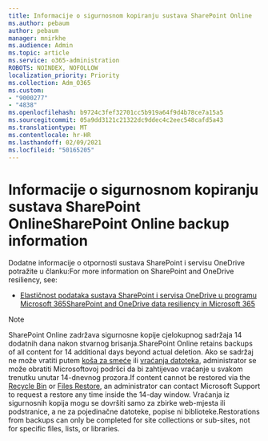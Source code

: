 ```yaml
---
title: Informacije o sigurnosnom kopiranju sustava SharePoint Online
ms.author: pebaum
author: pebaum
manager: mnirkhe
ms.audience: Admin
ms.topic: article
ms.service: o365-administration
ROBOTS: NOINDEX, NOFOLLOW
localization_priority: Priority
ms.collection: Adm_O365
ms.custom:
- "9000277"
- "4838"
ms.openlocfilehash: b9724c3fef32701cc5b919a64f9d4b78ce7a15a5
ms.sourcegitcommit: 05a9dd3121c21322dc9ddec4c2eec548cafd5a43
ms.translationtype: MT
ms.contentlocale: hr-HR
ms.lasthandoff: 02/09/2021
ms.locfileid: "50165205"
---
```

# <a name="sharepoint-online-backup-information"></a><span data-ttu-id="36b70-102">Informacije o sigurnosnom kopiranju sustava SharePoint Online</span><span class="sxs-lookup"><span data-stu-id="36b70-102">SharePoint Online backup information</span></span>

<span data-ttu-id="36b70-103">Dodatne informacije o otpornosti sustava SharePoint i servisu OneDrive potražite u članku:</span><span class="sxs-lookup"><span data-stu-id="36b70-103">For more information on SharePoint and OneDrive resiliency, see:</span></span>

- [<span data-ttu-id="36b70-104">Elastičnost podataka sustava SharePoint i servisa OneDrive u programu Microsoft 365</span><span class="sxs-lookup"><span data-stu-id="36b70-104">SharePoint and OneDrive data resiliency in Microsoft 365</span></span>](https://docs.microsoft.com/compliance/assurance/assurance-sharepoint-onedrive-data-resiliency)

> [!NOTE]
> <span data-ttu-id="36b70-105">SharePoint Online zadržava sigurnosne kopije cjelokupnog sadržaja 14 dodatnih dana nakon stvarnog brisanja.</span><span class="sxs-lookup"><span data-stu-id="36b70-105">SharePoint Online retains backups of all content for 14 additional days beyond actual deletion.</span></span> <span data-ttu-id="36b70-106">Ako se sadržaj ne može vratiti putem [koša za smeće](https://support.microsoft.com/office/restore-deleted-items-from-the-site-collection-recycle-bin-5fa924ee-16d7-487b-9a0a-021b9062d14b) ili [vraćanja datoteka](https://support.microsoft.com/office/restore-your-onedrive-fa231298-759d-41cf-bcd0-25ac53eb8a15), administrator se može obratiti Microsoftovoj podršci da bi zahtijevao vraćanje u svakom trenutku unutar 14-dnevnog prozora.</span><span class="sxs-lookup"><span data-stu-id="36b70-106">If content cannot be restored via the [Recycle Bin](https://support.microsoft.com/office/restore-deleted-items-from-the-site-collection-recycle-bin-5fa924ee-16d7-487b-9a0a-021b9062d14b) or [Files Restore](https://support.microsoft.com/office/restore-your-onedrive-fa231298-759d-41cf-bcd0-25ac53eb8a15), an administrator can contact Microsoft Support to request a restore any time inside the 14-day window.</span></span> <span data-ttu-id="36b70-107">Vraćanja iz sigurnosnih kopija mogu se dovršiti samo za zbirke web-mjesta ili podstranice, a ne za pojedinačne datoteke, popise ni biblioteke.</span><span class="sxs-lookup"><span data-stu-id="36b70-107">Restorations from backups can only be completed for site collections or sub-sites, not for specific files, lists, or libraries.</span></span>
